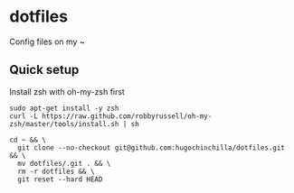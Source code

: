 dotfiles
========

Config files on my ~

Quick setup
-----------

Install zsh with oh-my-zsh first

```
sudo apt-get install -y zsh
curl -L https://raw.github.com/robbyrussell/oh-my-zsh/master/tools/install.sh | sh
```

```
cd ~ && \
  git clone --no-checkout git@github.com:hugochinchilla/dotfiles.git && \
  mv dotfiles/.git . && \
  rm -r dotfiles && \
  git reset --hard HEAD
```

